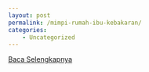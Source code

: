 ```yaml
---
layout: post
permalink: /mimpi-rumah-ibu-kebakaran/
categories:
    - Uncategorized
---
```


[Baca Selengkapnya](/04)